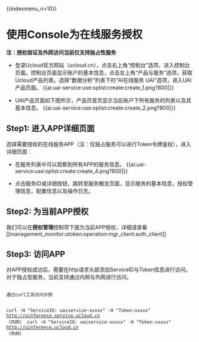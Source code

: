 {{indexmenu_n>10}}

# 使用Console为在线服务授权
**注：授权验证及外网访问当前仅支持独占性服务**

  * 登录Ucloud官方网站（ucloud.cn），点击右上角“控制台”选项，进入控制台页面。控制台页面显示账户的基本信息，点击左上角“产品与服务”选项，获取Ucloud产品列表。选择“数据分析”列表下的“AI在线服务 UAI”选项，进入UAI产品页面。
{{ai:uai-service:use:oplist:create:create_1.png?800|}} 

  * UAI产品页面如下图所示，产品页首页显示当前账户下所有服务的列表以及其基本信息。
{{ai:uai-service:use:oplist:create:create_2.png?800|}} 

## Step1: 进入APP详细页面
选择需要授权的在线服务APP（注：仅独占服务可以进行Token令牌鉴权），进入详细页面：

  * 在服务列表中可以观察到所有APP的服务信息。
{{ai:uai-service:use:oplist:create:create_4.png?600|}} 

  * 点击服务ID或详细按钮，跳转至服务概览页面，显示服务的基本信息，授权管理信息，配置信息以及操作日志。

## Step2: 为当前APP授权
我们可以在**授权管理**控制项下面为当前APP授权，详细请查看[[management_monitor:utoken:operation:mgr_client:auth_client]]

## Step3: 访问APP
对APP授权成功后，需要在http请求头部添加ServiceID与Token信息进行访问。 对于独占型服务，当前支持通过内网与外网进行访问。

<code>
通过curl工具访问示例

curl -H "ServiceID: uaiservice-xxxxx" -H "Token:xxxxx" http://uinference.service.ucloud.cn （内网）
curl -H "ServiceID: uaiservice-xxxxx" -H "Token:xxxxx" http://uinference.ucloud.cn （外网）
</code>